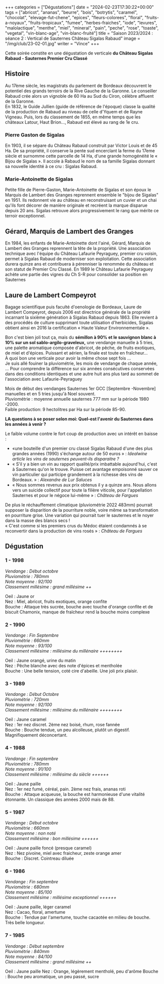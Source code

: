 +++
categories = ["Dégustations"]
date = "2024-02-23T17:30:22+00:00"
tags = ["abricot", "ananas", "beurre", "bois", "botrytis", "caramel", "chocolat", "elevage-fut-chene", "epices", "fleurs-colorees", "floral", "fruits-a-noyaux", "fruits-tropicaux", "fumee", "herbes-fraiches", "iode", "levures", "malolactique", "menthe", "miel", "mineral", "pain", "peche", "rose", "toaste", "vegetal", "vin-blanc-age", "vin-blanc-fruité"]
title = "Saison 2023/2024 : séance 2 : Vertical de Sauternes Château Sigalas Rabaud"
image = "/img/club/23-02-01.jpg"
writer = "Vince"
+++

Cette soirée constite en une dégustation de verticale **du Château Sigalas Rabaud - Sauternes Premier Cru Classé**

## Histoire

Au 17ème siècle, les magistrats du parlement de Bordeaux découvrent le potentiel des grands terroirs de la Rive Gauche de la Garonne. Le conseiller Rabaud crée alors un vignoble de 60 Ha au Sud du Ciron, célèbre affluent de la Garonne.  
En 1832, le Guide Jullien (guide de référence de l'époque) classe la qualité de la production de Rabaud au niveau de celle d'Yquem et de Rayne Vigneau. Puis, lors du classement de 1855, en même temps que les châteaux Latour, Haut Brion..., Rabaud est élevé au rang de 1e cru.  

### Pierre Gaston de Sigalas

En 1903, il se sépare du Château Rabaud construit par Victor Louis et de 45 Ha. De sa propriété, il conserve la pente sud encerclant la ferme du 17eme siècle et surnomme cette parcelle de 14 Ha, d'une grande homogénéité le « Bijou de Sigalas ». Il accole à Rabaud le nom de sa famille Sigalas donnant sa nouvelle identité à ce cru : Sigalas Rabaud.

### Marie-Antoinette de Sigalas

Petite fille de Pierre-Gaston, Marie-Antoinette de Sigalas et son époux le Marquis de Lambert des Granges reprennent ensemble le "bijou de Sigalas" en 1951. Ils redonnent vie au château en reconstruisant un cuvier et un chai qu'ils font décorer de manière originale et recréent la marque disparue depuis 20 ans. Sigalas retrouve alors progressivement le rang que mérite ce terroir exceptionnel.

## Gérard, Marquis de Lambert des Granges

En 1984, les enfants de Marie-Antoinette dont l'ainé, Gérard, Marquis de Lambert des Granges reprennent la tête de la propriété. Une association technique avec l'équipe du Château Lafaurie Peyraguey, premier cru voisin, permet à Sigalas Rabaud de moderniser son exploitation. Cette association durera quinze ans et contribuera à pérenniser la renommée du château et son statut de Premier Cru Classé. En 1989 le Château Lafaurie Peyraguey achète une partie des vignes du Ch S-R pour consolider sa position en Sauternes

## Laure de Lambert Compeyrot

Bagage scientifique puis faculté d'oenologie de Bordeaux, Laure de Lambert Compeyrot, depuis 2006 est directrice générale de la propriété incarnant la sixième génération à Sigalas Rabaud depuis 1863. Elle revient à des procédés de culture supprimant toute utilisation d'herbicides, Sigalas obtient ainsi en 2016 la certification « Haute Valeur Environnementale ».

Bon c'est bien joli tout ça, mais du **sémillon à 90% et le sauvignon blanc à 10% sur un sol sablo-argilo-graveleux,** une vendange manuelle à 5 tries, une palette aromatique composée d'abricot, de pêche, de fruits exotiques, de miel et d'épices. Puissant et aérien, la finale est toute en fraîcheur...  
À quoi bon une verticale pour avoir la même chose sept fois ...  
Je suis allé fouiner la pluviométrie, les mois de vendange de chaque année, ... Pour comprendre la différence sur six années consécutives conservées dans des conditions identiques et une autre huit ans plus tard au sommet de l'association avec Lafaurie-Peyraguey

Mois de début des vendanges Sauternes 1er GCC [Septembre -Novembre] manuelles et en 5 tries jusqu'à Noel souvent.  
Pluviométrie : moyenne annuelle sauternes 777 mm sur la période 1980 -2000.  
Faible production: 9 hectolitres par Ha sur la période 85-90.  

**LA questions à se poser selon moi: Quel-est l'avenir du Sauternes dans les années à venir ?**  

Le faible volume contre le fort coup de production avec un intérêt en baisse :

- «une bouteille d'un premier cru classé Sigalas Rabaud d'une des plus grandes années (1990) s'échange autour de 50 euros » : _Idealwine article les vins de sauternes peuvent-ils disparaitre ?_  
- « S'il y a bien un vin au rapport qualité/prix imbattable aujourd'hui, c'est à Sauternes qu'on le trouve. Puisse cet avantage empoisonné sauver ce vin particulier qui participe grandement à la richesse des vins de Bordeaux. » : _Alexandre de Lur Saluces_
- « Nous sommes revenus aux prix obtenus il y a quinze ans. Nous allons vers un suicide collectif pour toute la filière viticole, pour l'appellation Sauternes et pour le négoce lui-même » : _Château de Fargues_

De plus le réchauffement climatique (pluviométrie 2022 483mm) pourrait supposer la disparition de la pourriture noble, voire même sa transformation en pourriture grise. Une variation qui pourrait tuer le sauternes et le noyer dans la masse des blancs secs !  
« C'est comme si les premiers crus du Médoc étaient condamnés à se reconvertir dans la production de vins rosés »  : _Château de Fargues_

## Dégustation

### 1 - 1998

_Vendange : Début octobre_  
_Pluviométrie : 780mm_  
_Note moyenne : 92/100_  
_Classement millésime : grand millésime ++_  

Oeil : Jaune or  
Nez : Miel, abricot, fruits exotiques, orange confite  
Bouche : Attaque très sucrée, bouche avec touche d'orange confite et de biscuit Chamonix, manque de fraïcheur rend la bouche moins complexe

### 2 - 1990 <i class="fa fa-plus-circle"></i>

_Vendange : Fin Septembre_  
_Pluviométrie : 660mm_  
_Note moyenne : 93/100_  
_Classement millésime : millésime du millénaire ++++++++_  

Oeil : Jaune orangé, urine du matin  
Nez : Pêche blanche avec des note d'épices et mentholée  
Bouche : Une belle tension, coté cire d'abeille. Une joli prix plaisir.

### 3 - 1989 <i class="fa fa-plus-circle"></i>  

_Vendange : Début Octobre_  
_Pluviométrie : 720mm_  
_Note moyenne : 92/100_  
_Classement millésime : millésime du millénaire ++++++++_  

Oeil : Jaune caramel  
Nez : 1er nez discret. 2ème nez boisé, rhum, rose fannée  
Bouche : Bouche tendue, un peu alcolleuse, plutôt un digestif. Magnifiquement déconcertant.

### 4 - 1988

_Vendange : Fin septembre_  
_Pluviométrie : 780mm_  
_Note moyenne : 91/100_  
_Classement millésime : millésime du siècle ++++++_  

Oeil : Jaune paille  
Nez : 1er nez fumé, céréal, pain. 2ème nez frais, ananas roti  
Bouche : Attaque acqueuse, la bouche est harmonieuse d'une vitalité étonnante. Un classique des années 2000 mais de 88.

### 5 - 1987

_Vendange : Début octobre_  
_Pluviométrie : 660mm_  
_Note moyenne : non noté_  
_Classement millésime : bon millésime ++++++_  

Oeil : Jaune paille foncé (presque caramel)  
Nez : Nez pivoine, miel avec fraicheur, zeste orange amer  
Bouche : Discret. Cointreau diluée

### 6 - 1986

_Vendange : Fin septembre_  
_Pluviométrie : 680mm_  
_Note moyenne : 85/100_  
_Classement millésime : millésime exceptionnel ++++++_  

Oeil : Jaune paille, léger caramel  
Nez : Cacao, floral, amertume  
Bouche : Tendue par l'amertume, touche cacaotée en milieu de bouche. Très belle longueur.

### 7 - 1985

_Vendange : Début septembre_  
_Pluviométrie : 840mm_  
_Note moyenne : 84/100_  
_Classement millésime : grand millésime ++_  

Oeil : Jaune paille
Nez : Orange, légèrement mentholé, peu d'arôme
Bouche : Bouche peu aromatique, un peu passé, sucre
